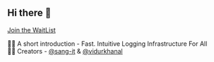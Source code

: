 ## Hi there 👋

[Join the WaitList](https://olympus-coming-soon.pages.dev)

🙋‍♀️ A short introduction - Fast. Intuitive Logging Infrastructure For All <br/>
👩‍💻 Creators - [@sang-it](https://www.github.com/sang-it) & [@vidurkhanal](https://www.github.com/vidurkhanal)

